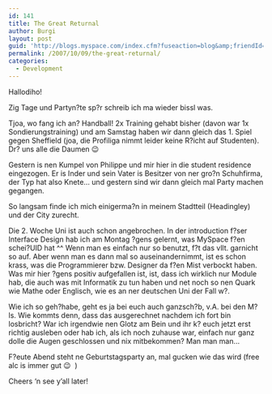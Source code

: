```yaml
---
id: 141
title: The Great Returnal
author: Burgi
layout: post
guid: 'http://blogs.myspace.com/index.cfm?fuseaction=blog&amp;friendId=11116526'
permalink: /2007/10/09/the-great-returnal/
categories:
  - Development
---
```



Hallodiho!

Zig Tage und Partyn?te sp?r schreib ich ma wieder bissl was.

Tjoa, wo fang ich an? Handball! 2x Training gehabt bisher (davon war 1x Sondierungstraining) und am Samstag haben wir dann gleich das 1. Spiel gegen Sheffield (joa, die Profiliga nimmt leider keine R?icht auf Studenten). Dr? uns alle die Daumen 😉

Gestern is nen Kumpel von Philippe und mir hier in die student residence eingezogen. Er is Inder und sein Vater is Besitzer von ner gro?n Schuhfirma, der Typ hat also Knete&#8230; und gestern sind wir dann gleich mal Party machen gegangen.

So langsam finde ich mich einigerma?n in meinem Stadtteil (Headingley) und der City zurecht.

Die 2. Woche Uni ist auch schon angebrochen. In der introduction f?ser Interface Design hab ich am Montag ?gens gelernt, was MySpace f?en schei?UID hat ^^ Wenn man es einfach nur so benutzt, f?t das vllt. garnicht so auf. Aber wenn man es dann mal so auseinandernimmt, ist es schon krass, was die Programmierer bzw. Designer da f?en Mist verbockt haben. Was mir hier ?gens positiv aufgefallen ist, ist, dass ich wirklich nur Module hab, die auch was mit Informatik zu tun haben und net noch so nen Quark wie Mathe oder Englisch, wie es an ner deutschen Uni der Fall w?.

Wie ich so geh?habe, geht es ja bei euch auch ganzsch?b, v.A. bei den M?ls. Wie kommts denn, dass das ausgerechnet nachdem ich fort bin losbricht? War ich irgendwie nen Glotz am Bein und ihr k? euch jetzt erst richtig ausleben oder hab ich, als ich noch zuhause war, einfach nur ganz dolle die Augen geschlossen und nix mitbekommen? Man man man&#8230;<img />

F?eute Abend steht ne Geburtstagsparty an, mal gucken wie das wird (free alc is immer gut 😉&nbsp; )

Cheers &#8216;n see y&#8217;all later!

